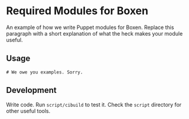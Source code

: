 # Required Modules for Boxen

An example of how we write Puppet modules for Boxen. Replace this
paragraph with a short explanation of what the heck makes your module
useful.

## Usage

```puppet
# We owe you examples. Sorry.
```

## Development

Write code. Run `script/cibuild` to test it. Check the `script`
directory for other useful tools.
